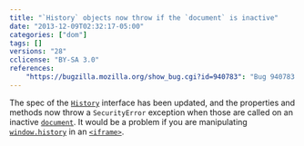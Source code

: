```yaml
---
title: "`History` objects now throw if the `document` is inactive"
date: "2013-12-09T02:32:17-05:00"
categories: ["dom"]
tags: []
versions: "28"
cclicense: "BY-SA 3.0"
references:
    "https://bugzilla.mozilla.org/show_bug.cgi?id=940783": "Bug 940783 – History objects should unconditionally throw if their inner is not current"
---
```

The spec of the [`History`](https://developer.mozilla.org/en-US/docs/Web/API/History) interface has been updated, and the properties and methods now throw a `SecurityError` exception when those are called on an inactive [`document`](https://developer.mozilla.org/en-US/docs/Web/API/document). It would be a problem if you are manipulating [`window.history`](https://developer.mozilla.org/en-US/docs/Web/API/window.history) in an [`<iframe>`](https://developer.mozilla.org/en-US/docs/Web/HTML/Element/iframe).
